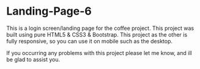# Landing-Page-6

This is a login screen/landing page for the coffee project.
This project was built using pure HTML5 & CSS3 & Bootstrap.
This project as the other is fully responsive, so you can use it on mobile such as the desktop.

If you occurring any problems with this project please let me know, and ill be glad to assist you.
